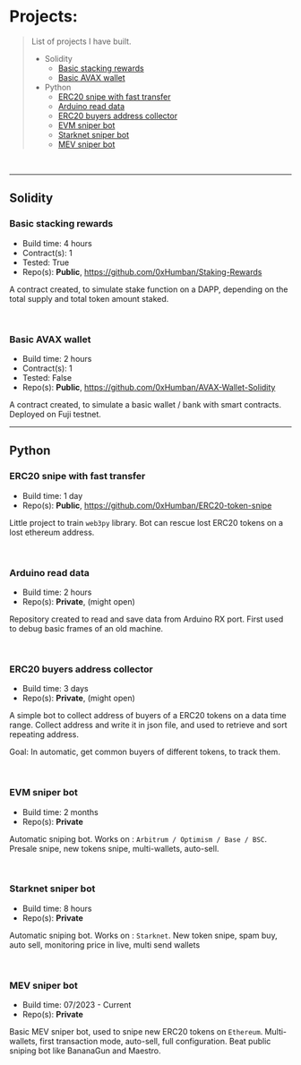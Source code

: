 # Projects:
> List of projects I have built.
> - Solidity
>   - [Basic stacking rewards](https://github.com/0xHumban/0xHumban/blob/main/PROJECTS.md#basic-stacking-rewards)
>   - [Basic AVAX wallet](https://github.com/0xHumban/0xHumban/blob/main/PROJECTS.md#basic-avax-wallet)
> - Python
>   - [ERC20 snipe with fast transfer](https://github.com/0xHumban/0xHumban/blob/main/PROJECTS.md#erc20-snipe-with-fast-transfer)
>   - [Arduino read data](https://github.com/0xHumban/0xHumban/blob/main/PROJECTS.md#arduino-read-data)
>   - [ERC20 buyers address collector](https://github.com/0xHumban/0xHumban/blob/main/PROJECTS.md#erc20-buyers-address-collector)
>   - [EVM sniper bot](https://github.com/0xHumban/0xHumban/blob/main/PROJECTS.md#evm-sniper-bot)
>   - [Starknet sniper bot](https://github.com/0xHumban/0xHumban/blob/main/PROJECTS.md#starknet-sniper-bot)
>   - [MEV sniper bot](https://github.com/0xHumban/0xHumban/blob/main/PROJECTS.md#mev-sniper-bot)

<br>

___
## Solidity
### Basic stacking rewards
- Build time: 4 hours
- Contract(s): 1
- Tested: True
- Repo(s): **Public**, https://github.com/0xHumban/Staking-Rewards

A contract created, to simulate stake function on a DAPP, depending on the total supply and total token amount staked.

<br>

### Basic AVAX wallet
- Build time: 2 hours
- Contract(s): 1
- Tested: False
- Repo(s): **Public**, https://github.com/0xHumban/AVAX-Wallet-Solidity

A contract created, to simulate a basic wallet / bank with smart contracts. Deployed on Fuji testnet.


---
## Python

### ERC20 snipe with fast transfer
- Build time: 1 day
- Repo(s): **Public**, https://github.com/0xHumban/ERC20-token-snipe

Little project to train ```web3py``` library. Bot can rescue lost ERC20 tokens on a lost ethereum address.

<br>

### Arduino read data
- Build time: 2 hours
- Repo(s): **Private**, (might open)

Repository created to read and save data from Arduino RX port. First used to debug basic frames of an old machine.

<br>

### ERC20 buyers address collector
- Build time: 3 days
- Repo(s): **Private**, (might open)

A simple bot to collect address of buyers of a ERC20 tokens on a data time range. Collect address and write it in json file,
and used to retrieve and sort repeating address.

Goal: In automatic, get common buyers of different tokens, to track them.

<br>

### EVM sniper bot
- Build time: 2 months
- Repo(s): **Private**

Automatic sniping bot. Works on : ``Arbitrum / Optimism / Base / BSC``. Presale snipe, new tokens snipe, multi-wallets, auto-sell.

<br>


### Starknet sniper bot
- Build time: 8 hours
- Repo(s): **Private**

Automatic sniping bot. Works on : ``Starknet``. New token snipe, spam buy, auto sell, monitoring price in live, multi send wallets

<br>


### MEV sniper bot
- Build time: 07/2023 - Current
- Repo(s): **Private**

Basic MEV sniper bot, used to snipe new ERC20 tokens on ``Ethereum``. Multi-wallets, first transaction mode, auto-sell, full configuration.
Beat public sniping bot like BananaGun and Maestro.
